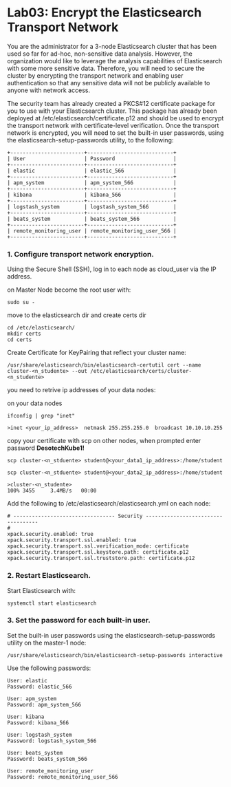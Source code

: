 # Lab03: Encrypt the Elasticsearch Transport Network


You are the administrator for a 3-node Elasticsearch cluster that has been used so far for ad-hoc, non-sensitive data analysis. However, the organization would like to leverage the analysis capabilities of Elasticsearch with some more sensitive data. Therefore, you will need to secure the cluster by encrypting the transport network and enabling user authentication so that any sensitive data will not be publicly available to anyone with network access.

The security team has already created a PKCS#12 certificate package for you to use with your Elasticsearch cluster. This package has already been deployed at /etc/elasticsearch/certificate.p12 and should be used to encrypt the transport network with certificate-level verification. Once the transport network is encrypted, you will need to set the built-in user passwords, using the elasticsearch-setup-passwords utility, to the following:
```
+------------------------+----------------------------+
| User                   | Password                   |
+------------------------+----------------------------+
| elastic                | elastic_566                |
+------------------------+----------------------------+
| apm_system             | apm_system_566             |
+------------------------+----------------------------+
| kibana                 | kibana_566                 |
+------------------------+----------------------------+
| logstash_system        | logstash_system_566        |
+------------------------+----------------------------+
| beats_system           | beats_system_566           |
+------------------------+----------------------------+
| remote_monitoring_user | remote_monitoring_user_566 |
+------------------------+----------------------------+
```



### 1. Configure transport network encryption.

Using the Secure Shell (SSH), log in to each node as cloud_user via the  IP address.

on Master Node become the root user with:
```
sudo su -
```
move to the elasticsearch dir and create certs dir
```
cd /etc/elasticsearch/
mkdir certs
cd certs
```
Create Certificate for KeyPairing that reflect your cluster name:
```
/usr/share/elasticsearch/bin/elasticsearch-certutil cert --name cluster-<n_studente> --out /etc/elasticsearch/certs/cluster-<n_studente>
```
you need to retrive ip addresses of your data nodes:

on your data nodes
```
ifconfig | grep "inet"
```
```
>inet <your_ip_address>  netmask 255.255.255.0  broadcast 10.10.10.255
```
copy your certificate with scp on other nodes, when prompted enter password **DesotechKube1!**
```
scp cluster-<n_stduente> student@<your_data1_ip_address>:/home/student
```
```
scp cluster-<n_stduente> student@<your_data2_ip_address>:/home/student
```
```
>cluster-<n_studente>                                              100% 3455     3.4MB/s   00:00
```

Add the following to /etc/elasticsearch/elasticsearch.yml on each node:
```
# --------------------------------- Security -----------------------------------
#
xpack.security.enabled: true
xpack.security.transport.ssl.enabled: true
xpack.security.transport.ssl.verification_mode: certificate
xpack.security.transport.ssl.keystore.path: certificate.p12
xpack.security.transport.ssl.truststore.path: certificate.p12
```
### 2. Restart Elasticsearch.

Start Elasticsearch with:
```
systemctl start elasticsearch
```
### 3. Set the password for each built-in user.

Set the built-in user passwords using the elasticsearch-setup-passwords utility on the master-1 node:
```
/usr/share/elasticsearch/bin/elasticsearch-setup-passwords interactive
```
Use the following passwords:
```
User: elastic
Password: elastic_566

User: apm_system
Password: apm_system_566

User: kibana
Password: kibana_566

User: logstash_system
Password: logstash_system_566

User: beats_system
Password: beats_system_566

User: remote_monitoring_user
Password: remote_monitoring_user_566
```

